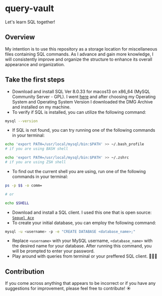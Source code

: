 # query-vault

Let's learn SQL together!

## Overview

My intention is to use this repository as a storage location for miscellaneous files containing SQL commands. As I advance and gain more knowledge, I will consistently improve and organize the structure to enhance its overall appearance and organization.

## Take the first steps

- Download and install SQL Ver 8.0.33 for macos13 on x86_64 (MySQL Community Server - GPL). I went [here](https://dev.mysql.com/downloads/mysql/) and after choosing my Operating System and Operating System Version I downloaded the DMG Archive and installed on my machine.
- To verify if SQL is installed, you can utilize the following command:

```bash
mysql --version
```

- If SQL is not found, you can try running one of the following commands in your terminal:

```bash
echo 'export PATH=/usr/local/mysql/bin:$PATH' >> ~/.bash_profile
# if you are using BASH shell

echo 'export PATH=/usr/local/mysql/bin:$PATH' >> ~/.zshrc
# if you are using ZSH shell
```

- To find out the current shell you are using, run one of the following commands in your terminal:

```bash
ps -p $$ -o comm=

# or

echo $SHELL
```

- Download and install a SQL client. I used this one that is open source: [`Sequel Ace`](https://github.com/Sequel-Ace/Sequel-Ace)
- To create your initial database, you can employ the following command:

```bash
mysql -u <username> -p -e "CREATE DATABASE <database_name>;"
```

- Replace `<username>` with your MySQL username, `<database_name>` with the desired name for your database. After running this command, you will be prompted to enter your password.
- Play around with queries from terminal or your preffered SQL client. 🧑🏻‍💻

## Contribution

If you come across anything that appears to be incorrect or if you have any suggestions for improvement, please feel free to contribute! ☀️
